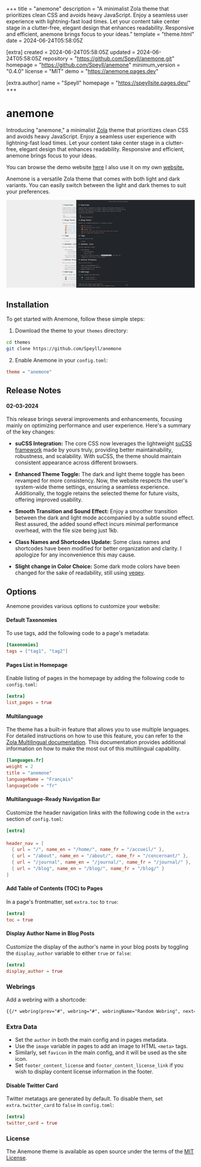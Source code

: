 
+++
title = "anemone"
description = "A minimalist Zola theme that prioritizes clean CSS and avoids heavy JavaScript. Enjoy a seamless user experience with lightning-fast load times. Let your content take center stage in a clutter-free, elegant design that enhances readability. Responsive and efficient, anemone brings focus to your ideas."
template = "theme.html"
date = 2024-06-24T05:58:05Z

[extra]
created = 2024-06-24T05:58:05Z
updated = 2024-06-24T05:58:05Z
repository = "https://github.com/Speyll/anemone.git"
homepage = "https://github.com/Speyll/anemone"
minimum_version = "0.4.0"
license = "MIT"
demo = "https://anemone.pages.dev"

[extra.author]
name = "Speyll"
homepage = "https://speyllsite.pages.dev/"
+++        

# anemone

Introducing "anemone," a minimalist [Zola](https://www.getzola.org) theme that prioritizes clean CSS and avoids heavy JavaScript. Enjoy a seamless user experience with lightning-fast load times. Let your content take center stage in a clutter-free, elegant design that enhances readability. Responsive and efficient, anemone brings focus to your ideas.

You can browse the demo website [here](https://anemone.pages.dev/)
I also use it on my own [website.](https://speyllsite.pages.dev/)

Anemone is a versatile Zola theme that comes with both light and dark variants. You can easily switch between the light and dark themes to suit your preferences.

![Anemone Light and Dark Theme](screenshot.png)

## Installation

To get started with Anemone, follow these simple steps:

1. Download the theme to your `themes` directory:

```bash
cd themes
git clone https://github.com/Speyll/anemone
```

2. Enable Anemone in your `config.toml`:

```toml
theme = "anemone"
```

## Release Notes

#### 02-03-2024
This release brings several improvements and enhancements, focusing mainly on optimizing performance and user experience. Here's a summary of the key changes:

- **suCSS Integration:** The core CSS now leverages the lightweight [suCSS framework](https://speyll.github.io/suCSS/) made by yours truly, providing better maintainability, robustness, and scalability. With suCSS, the theme should maintain consistent appearance across different browsers.

- **Enhanced Theme Toggle:** The dark and light theme toggle has been revamped for more consistency. Now, the website respects the user's system-wide theme settings, ensuring a seamless experience. Additionally, the toggle retains the selected theme for future visits, offering improved usability.

- **Smooth Transition and Sound Effect:** Enjoy a smoother transition between the dark and light mode accompanied by a subtle sound effect. Rest assured, the added sound effect incurs minimal performance overhead, with the file size being just 1kb.

- **Class Names and Shortcodes Update:** Some class names and shortcodes have been modified for better organization and clarity. I apologize for any inconvenience this may cause.

- **Slight change in Color Choice:** Some dark mode colors have been changed for the sake of readability, still using [veqev](https://github.com/Speyll/veqev).


## Options

Anemone provides various options to customize your website:

#### Default Taxonomies

To use tags, add the following code to a page's metadata:

```toml
[taxonomies]
tags = ["tag1", "tag2"]
```

#### Pages List in Homepage

Enable listing of pages in the homepage by adding the following code to `config.toml`:

```toml
[extra]
list_pages = true
```

#### Multilanguage

The theme has a built-in feature that allows you to use multiple languages. For detailed instructions on how to use this feature, you can refer to the [Zola Multilingual documentation](https://www.getzola.org/documentation/content/multilingual/). This documentation provides additional information on how to make the most out of this multilingual capability.

```toml
[languages.fr]
weight = 2
title = "anemone"
languageName = "Français"
languageCode = "fr"
```
#### Multilanguage-Ready Navigation Bar

Customize the header navigation links with the following code in the `extra` section of `config.toml`:

```toml
[extra]

header_nav = [
  { url = "/", name_en = "/home/", name_fr = "/accueil/" },
  { url = "/about", name_en = "/about/", name_fr = "/concernant/" },
  { url = "/journal", name_en = "/journal/", name_fr = "/journal/" },
  { url = "/blog", name_en = "/blog/", name_fr = "/blog/" }
]
```

#### Add Table of Contents (TOC) to Pages

In a page's frontmatter, set `extra.toc` to `true`:

```toml
[extra]
toc = true
```

#### Display Author Name in Blog Posts

Customize the display of the author's name in your blog posts by toggling the `display_author` variable to either `true` or `false`:

```toml
[extra]
display_author = true
```

### Webrings

Add a webring with a shortcode:

```html
{{/* webring(prev="#", webring="#", webringName="Random Webring", next="#") */}}
```

### Extra Data

- Set the `author` in both the main config and in pages metadata.
- Use the `image` variable in pages to add an image to HTML `<meta>` tags.
- Similarly, set `favicon` in the main config, and it will be used as the site icon.
- Set `footer_content_license` and `footer_content_license_link` if you wish to display content license information in the footer.

#### Disable Twitter Card

Twitter metatags are generated by default. To disable them, set `extra.twitter_card` to `false` in `config.toml`:

```toml
[extra]
twitter_card = true
```

### License

The Anemone theme is available as open source under the terms of the [MIT License](LICENSE).

        